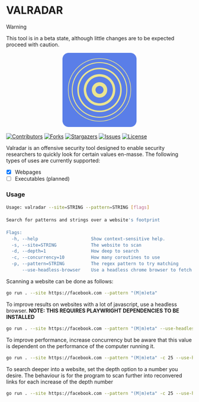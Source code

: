 # VALRADAR

> [!WARNING]  
> This tool is in a beta state, although little changes are to be expected proceed with caution.

<p align="center">
    <img src="docs/icon.png" alt="valradar icon" width="200"/>
</p>

[![Contributors][contributors-shield]][contributors-url]
[![Forks][forks-shield]][forks-url]
[![Stargazers][stars-shield]][stars-url]
[![Issues][issues-shield]][issues-url]
[![License][license-shield]][license-url]

Valradar is an offensive security tool designed to enable security researchers to quickly look for certain values en-masse.
The following types of uses are currently supported:

- [x] Webpages
- [ ] Executables (planned)

### Usage

```sh
Usage: valradar --site=STRING --pattern=STRING [flags]

Search for patterns and strings over a website's footprint

Flags:
  -h, --help                    Show context-sensitive help.
  -s, --site=STRING             The website to scan
  -d, --depth=1                 How deep to search
  -c, --concurrency=10          How many coroutines to use
  -p, --pattern=STRING          The regex pattern to try matching
      --use-headless-browser    Use a headless chrome browser to fetch the webpages
```

Scanning a website can be done as follows:

```sh
go run . --site https://facebook.com --pattern "(M|m)eta"
```

To improve results on websites with a lot of javascript, use a headless browser. __NOTE: THIS REQUIRES PLAYWRIGHT DEPENDENCIES TO BE INSTALLED__

```sh
go run . --site https://facebook.com --pattern "(M|m)eta" --use-headless-browser
```

To improve performance, increase concurrency but be aware that this value is dependent on the performance of the computer running it.

```sh
go run . --site https://facebook.com --pattern "(M|m)eta" -c 25 --use-headless-browser
```

To search deeper into a website, set the depth option to a number you desire. The behaviour is for the program to scan further into reconvered links for each increase of the depth number

```sh
go run . --site https://facebook.com --pattern "(M|m)eta" -c 25 --use-headless-browser -d 20
```

[contributors-shield]: https://img.shields.io/github/contributors/neutrino2211/valradar?style=for-the-badge
[contributors-url]: https://github.com/neutrino2211/valradar/graphs/contributors
[forks-shield]: https://img.shields.io/github/forks/neutrino2211/valradar?style=for-the-badge
[forks-url]: https://github.com/neutrino2211/valradar/network/members
[stars-shield]: https://img.shields.io/github/stars/neutrino2211/valradar?style=for-the-badge
[stars-url]: https://github.com/neutrino2211/valradar/stargazers
[issues-shield]: https://img.shields.io/github/issues/neutrino2211/valradar?style=for-the-badge
[issues-url]: https://github.com/neutrino2211/valradar/issues
[license-shield]: https://img.shields.io/github/license/neutrino2211/valradar?style=for-the-badge
[license-url]: https://github.com/neutrino2211/valradar/blob/master/LICENSE
